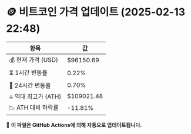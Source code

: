 # 🪙 비트코인 가격 업데이트 (2025-02-13 22:48)

| 항목                | 값 |
|--------------------|----------------|
| 💰 현재 가격 (USD) | $96150.69 |
| ⏳ 1시간 변동률    | 0.22% |
| 📆 24시간 변동률   | 0.70% |
| 🔝 역대 최고가 (ATH) | $109021.48 |
| 📉 ATH 대비 하락률 | -11.81% |

🔄 **이 파일은 GitHub Actions에 의해 자동으로 업데이트됩니다.**
